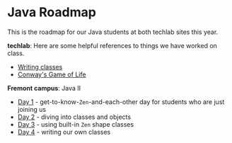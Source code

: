 # Java Roadmap

This is the roadmap for our Java students at both techlab sites this year.

**techlab**:
Here are some helpful references to things we have worked on class.
 - [Writing classes](day4.md)
 - [Conway's Game of Life](game-of-life.md)

**Fremont campus**: Java II
 - [Day 1](day1.md) - get-to-know-`Zen`-and-each-other day for students who are just joining us
 - [Day 2](day2.md) - diving into classes and objects
 - [Day 3](day3.md) - using built-in `Zen` shape classes
 - [Day 4](day4.md) - writing our own classes
